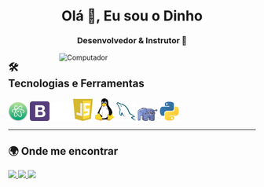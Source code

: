 <h1 align="center">Olá 👋, Eu sou o Dinho</h1>
<h3 align="center">Desenvolvedor & Instrutor 🚀</h3>

<img src="https://i.imghippo.com/files/Qvj3260Lw.png" min-width="400px" max-width="400px" width="400px" align="right" alt="Computador">

## 🛠️ Tecnologias e Ferramentas

<p align="left"> 
  <code><img title="Atom" alt="Atom" width="40" src="https://raw.githubusercontent.com/DinhoNunesLC/DinhoNunesLC/main/img/Atom.png"></code>
  <code><img title="Bootstrap" alt="Bootstrap" width="40" src="https://raw.githubusercontent.com/DinhoNunesLC/DinhoNunesLC/main/img/Bootstrap.png"></code>
  <code><img title="Github" alt="Github" width="40" src="https://raw.githubusercontent.com/DinhoNunesLC/DinhoNunesLC/main/img/Github.png"></code>
  <code><img title="Javascript" alt="Javascript" width="40" src="https://raw.githubusercontent.com/DinhoNunesLC/DinhoNunesLC/main/img/JavaScript.png"></code>
  <code><img title="Linux" alt="Linux" width="40" src="https://raw.githubusercontent.com/DinhoNunesLC/DinhoNunesLC/main/img/Linux.png"></code>
  <code><img title="MySQL" alt="MySQL" width="40" src="https://raw.githubusercontent.com/DinhoNunesLC/DinhoNunesLC/main/img/MySQL.png"></code>
  <code><img title="PHP" alt="PHP" width="40" src="https://raw.githubusercontent.com/DinhoNunesLC/DinhoNunesLC/main/img/PHP.png"></code>
  <code><img title="Python" alt="Python" width="40" src="https://raw.githubusercontent.com/DinhoNunesLC/DinhoNunesLC/main/img/Python.png"></code>
</p>

---

## 🌍 Onde me encontrar

<p align="left">
  <a href="https://instagram.com/dinhonuneslc" target="_blank">
    <img src="https://img.shields.io/badge/-Instagram-DF0174?style=for-the-badge&logo=instagram&logoColor=white"/>
  </a>
  <a href="https://t.me/dinhonuneslc" target="_blank">
    <img src="https://img.shields.io/badge/-Telegram-0088cc?style=for-the-badge&logo=telegram&logoColor=white"/>
  </a>
  <a href="https://github.com/dinhonuneslc" target="_blank">
    <img src="https://img.shields.io/badge/-GitHub-000000?style=for-the-badge&logo=github&logoColor=white"/>
  </a>
</p>
